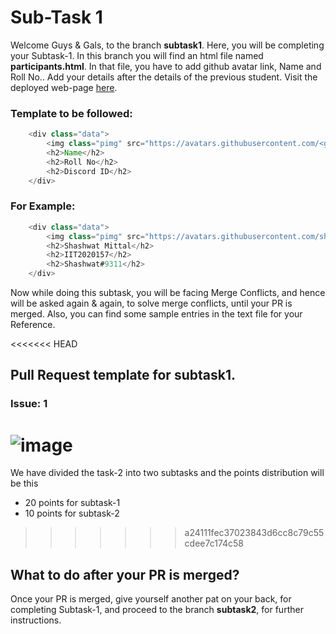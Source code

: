 # Sub-Task 1
Welcome Guys & Gals, to the branch <b>subtask1</b>. Here, you will be completing your Subtask-1.
In this branch you will find an html file named <b>participants.html</b>. In that file, you have to add github avatar link, Name and Roll No..
Add your details after the details of the previous student. Visit the deployed web-page [here](https://geekhaven.github.io/FOSS-APK-MONTH-BRANCHES/participants.html).
### Template to be followed:
```Java
    <div class="data">
        <img class="pimg" src="https://avatars.githubusercontent.com/<github username>" >
        <h2>Name</h2>
        <h2>Roll No</h2>
        <h2>Discord ID</h2>
    </div>
```
### For Example:
```Java
    <div class="data">
        <img class="pimg" src="https://avatars.githubusercontent.com/shashwat-mittal" >
        <h2>Shashwat Mittal</h2>
        <h2>IIT2020157</h2>
        <h2>Shashwat#9311</h2>
    </div>
```    
    
Now while doing this subtask, you will be facing Merge Conflicts, and hence will be asked again & again, to solve merge conflicts, until your PR is merged.
Also, you can find some sample entries in the text file for your Reference.

<<<<<<< HEAD
## Pull Request template for subtask1.
### Issue: 1
![image](https://user-images.githubusercontent.com/75938293/149146732-462d3f35-a13f-431a-9f79-e8934ff19d90.png)
=======
We have divided the task-2️ into two subtasks and the points distribution will be this 
- 20 points for subtask-1
- 10 points for subtask-2
>>>>>>> a24111fec37023843d6cc8c79c55cdee7c174c58


## What to do after your PR is merged?
Once your PR is merged, give yourself another pat on your back, for completing Subtask-1, and proceed to the branch <b>subtask2</b>, for further instructions.
